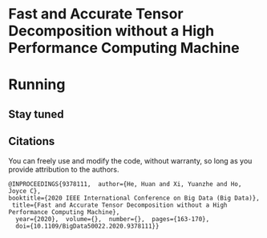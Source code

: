 # Fast and Accurate Tensor Decomposition without a High Performance Computing Machine# Running## Stay tuned ## CitationsYou can freely use and modify the code, without warranty, so long as you provide attributionto the authors.```@INPROCEEDINGS{9378111,  author={He, Huan and Xi, Yuanzhe and Ho, Joyce C},  booktitle={2020 IEEE International Conference on Big Data (Big Data)},   title={Fast and Accurate Tensor Decomposition without a High Performance Computing Machine},    year={2020},  volume={},  number={},  pages={163-170},    doi={10.1109/BigData50022.2020.9378111}}```
